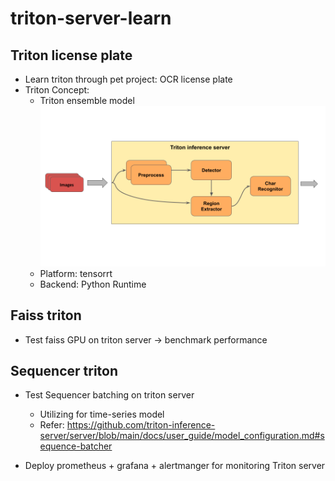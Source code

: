 # triton-server-learn

## Triton license plate
- Learn triton through pet project: OCR license plate
- Triton Concept:
    - Triton ensemble model
    ![alt text](https://raw.githubusercontent.com/LeDuySon/triton-server-learn/master/images/licenseplate.png)
    - Platform: tensorrt
    - Backend: Python Runtime

## Faiss triton
- Test faiss GPU on triton server -> benchmark performance 

## Sequencer triton 
- Test Sequencer batching on triton server
    - Utilizing for time-series model 
   - Refer: https://github.com/triton-inference-server/server/blob/main/docs/user_guide/model_configuration.md#sequence-batcher
   
- Deploy prometheus + grafana + alertmanger for monitoring Triton server 